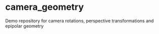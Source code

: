 # camera_geometry
Demo repository for camera rotations, perspective transformations and epipolar geometry
